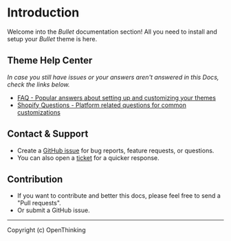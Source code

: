# Introduction

Welcome into the _Bullet_ documentation section! All you need to install and setup your _Bullet_ theme is here.

## Theme Help Center

_In case you still have issues or your answers aren't answered in this Docs, check the links below._

- [FAQ - Popular answers about setting up and customizing your themes](https://github.com/openxthinking/master-docs)
- [Shopify Questions - Platform related questions for common customizations](https://github.com/openxthinking/master-docs)

## Contact & Support

- Create a [GitHub issue](https://github.com/openxthinking/----/issues) for bug reports, feature requests, or questions.
- You can also open a [ticket](https://----.com/contact) for a quicker response.

## Contribution

- If you want to contribute and better this docs, please feel free to send a "Pull requests".
- Or submit a GitHub issue.
---

Copyright (c) OpenThinking
